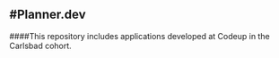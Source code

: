 #Planner.dev
-------------


####This repository includes applications developed at Codeup in the Carlsbad cohort.




